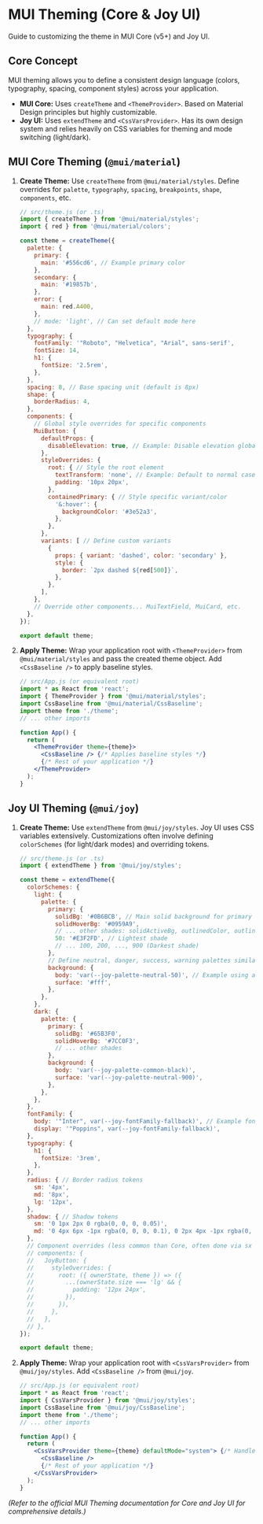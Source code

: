 # MUI Theming (Core & Joy UI)

Guide to customizing the theme in MUI Core (v5+) and Joy UI.

## Core Concept

MUI theming allows you to define a consistent design language (colors, typography, spacing, component styles) across your application.

*   **MUI Core:** Uses `createTheme` and `<ThemeProvider>`. Based on Material Design principles but highly customizable.
*   **Joy UI:** Uses `extendTheme` and `<CssVarsProvider>`. Has its own design system and relies heavily on CSS variables for theming and mode switching (light/dark).

## MUI Core Theming (`@mui/material`)

1.  **Create Theme:** Use `createTheme` from `@mui/material/styles`. Define overrides for `palette`, `typography`, `spacing`, `breakpoints`, `shape`, `components`, etc.
    ```javascript
    // src/theme.js (or .ts)
    import { createTheme } from '@mui/material/styles';
    import { red } from '@mui/material/colors';

    const theme = createTheme({
      palette: {
        primary: {
          main: '#556cd6', // Example primary color
        },
        secondary: {
          main: '#19857b',
        },
        error: {
          main: red.A400,
        },
        // mode: 'light', // Can set default mode here
      },
      typography: {
        fontFamily: '"Roboto", "Helvetica", "Arial", sans-serif',
        fontSize: 14,
        h1: {
          fontSize: '2.5rem',
        },
      },
      spacing: 8, // Base spacing unit (default is 8px)
      shape: {
        borderRadius: 4,
      },
      components: {
        // Global style overrides for specific components
        MuiButton: {
          defaultProps: {
            disableElevation: true, // Example: Disable elevation globally for Buttons
          },
          styleOverrides: {
            root: { // Style the root element
              textTransform: 'none', // Example: Default to normal case buttons
              padding: '10px 20px',
            },
            containedPrimary: { // Style specific variant/color
              '&:hover': {
                backgroundColor: '#3e52a3',
              },
            },
          },
          variants: [ // Define custom variants
            {
              props: { variant: 'dashed', color: 'secondary' },
              style: {
                border: `2px dashed ${red[500]}`,
              },
            },
          ],
        },
        // Override other components... MuiTextField, MuiCard, etc.
      },
    });

    export default theme;
    ```
2.  **Apply Theme:** Wrap your application root with `<ThemeProvider>` from `@mui/material/styles` and pass the created theme object. Add `<CssBaseline />` to apply baseline styles.
    ```jsx
    // src/App.js (or equivalent root)
    import * as React from 'react';
    import { ThemeProvider } from '@mui/material/styles';
    import CssBaseline from '@mui/material/CssBaseline';
    import theme from './theme';
    // ... other imports

    function App() {
      return (
        <ThemeProvider theme={theme}>
          <CssBaseline /> {/* Applies baseline styles */}
          {/* Rest of your application */}
        </ThemeProvider>
      );
    }
    ```

## Joy UI Theming (`@mui/joy`)

1.  **Create Theme:** Use `extendTheme` from `@mui/joy/styles`. Joy UI uses CSS variables extensively. Customizations often involve defining `colorSchemes` (for light/dark modes) and overriding tokens.
    ```javascript
    // src/theme.js (or .ts)
    import { extendTheme } from '@mui/joy/styles';

    const theme = extendTheme({
      colorSchemes: {
        light: {
          palette: {
            primary: {
              solidBg: '#0B6BCB', // Main solid background for primary
              solidHoverBg: '#0959A9',
              // ... other shades: solidActiveBg, outlinedColor, outlinedBorder, etc.
              50: '#E3F2FD', // Lightest shade
              // ... 100, 200, ..., 900 (Darkest shade)
            },
            // Define neutral, danger, success, warning palettes similarly
            background: {
              body: 'var(--joy-palette-neutral-50)', // Example using another token
              surface: '#fff',
            },
          },
        },
        dark: {
          palette: {
            primary: {
              solidBg: '#65B3F0',
              solidHoverBg: '#7CC0F3',
              // ... other shades
            },
            background: {
              body: 'var(--joy-palette-common-black)',
              surface: 'var(--joy-palette-neutral-900)',
            },
          },
        },
      },
      fontFamily: {
        body: '"Inter", var(--joy-fontFamily-fallback)', // Example font stack
        display: '"Poppins", var(--joy-fontFamily-fallback)',
      },
      typography: {
        h1: {
          fontSize: '3rem',
        },
      },
      radius: { // Border radius tokens
        sm: '4px',
        md: '8px',
        lg: '12px',
      },
      shadow: { // Shadow tokens
        sm: '0 1px 2px 0 rgba(0, 0, 0, 0.05)',
        md: '0 4px 6px -1px rgba(0, 0, 0, 0.1), 0 2px 4px -1px rgba(0, 0, 0, 0.06)',
      },
      // Component overrides (less common than Core, often done via sx or styled)
      // components: {
      //   JoyButton: {
      //     styleOverrides: {
      //       root: ({ ownerState, theme }) => ({
      //         ...(ownerState.size === 'lg' && {
      //           padding: '12px 24px',
      //         }),
      //       }),
      //     },
      //   },
      // },
    });

    export default theme;
    ```
2.  **Apply Theme:** Wrap your application root with `<CssVarsProvider>` from `@mui/joy/styles`. Add `<CssBaseline />` from `@mui/joy`.
    ```jsx
    // src/App.js (or equivalent root)
    import * as React from 'react';
    import { CssVarsProvider } from '@mui/joy/styles';
    import CssBaseline from '@mui/joy/CssBaseline';
    import theme from './theme';
    // ... other imports

    function App() {
      return (
        <CssVarsProvider theme={theme} defaultMode="system"> {/* Handles light/dark mode */}
          <CssBaseline />
          {/* Rest of your application */}
        </CssVarsProvider>
      );
    }
    ```

*(Refer to the official MUI Theming documentation for Core and Joy UI for comprehensive details.)*